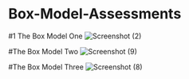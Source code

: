 # Box-Model-Assessments

#1 The Box Model One 
![Screenshot (2)](https://user-images.githubusercontent.com/84918328/162010663-087ffb6e-0139-4bde-989e-b0634fbade6f.png)


#The Box Model Two
![Screenshot (9)](https://user-images.githubusercontent.com/84918328/162011755-95611c06-7a11-4be2-8dff-8343556f3d4e.png)

#The Box Model Three
![Screenshot (8)](https://user-images.githubusercontent.com/84918328/162011502-be826629-243e-48ce-9b22-f43d4497b62e.png)

